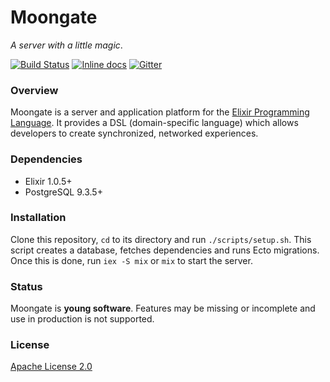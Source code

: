 # Moongate

_A server with a little magic_.

[![Build Status](https://travis-ci.org/supernintendo/moongate.svg?branch=master)](https://travis-ci.org/supernintendo/moongate)
[![Inline docs](http://inch-ci.org/github/supernintendo/moongate.svg)](https://inch-ci.org/github/supernintendo/moongate)
[![Gitter](https://badges.gitter.im/supernintendo/moongate.svg)](https://gitter.im/supernintendo/moongate?utm_source=badge&utm_medium=badge&utm_campaign=pr-badge)

### Overview ###

Moongate is a server and application platform for the [Elixir Programming Language](http://elixir-lang.org/). It provides a DSL (domain-specific language) which allows developers to create synchronized, networked experiences.

### Dependencies ###

* Elixir 1.0.5+
* PostgreSQL 9.3.5+

### Installation ###

Clone this repository, `cd` to its directory and run `./scripts/setup.sh`. This script creates a database, fetches dependencies and runs Ecto migrations. Once this is done, run `iex -S mix` or `mix` to start the server.

### Status ###

Moongate is **young software**. Features may be missing or incomplete and use in production is not supported.

### License ###

[Apache License 2.0](LICENSE.md)
